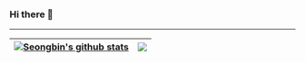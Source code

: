 ### Hi there 👋

---
| <a href="https://github.com/anuraghazra/github-readme-stats"><img align="center" src="https://github-readme-stats.vercel.app/api?username=young170&show_icons=true&include_all_commits=true&theme=material-palenight&hide_border=true" alt="Seongbin's github stats" /></a> | <a href="https://github.com/anuraghazra/github-readme-stats"><img align="center" src="https://github-readme-stats.vercel.app/api/top-langs/?username=young170&layout=compact&theme=material-palenight&hide_border=true" /></a> |
| ------------- | ------------- |

<!--
**young170/young170** is a ✨ _special_ ✨ repository because its `README.md` (this file) appears on your GitHub profile.

Here are some ideas to get you started:

- 🔭 I’m currently working on ...
- 🌱 I’m currently learning ...
- 👯 I’m looking to collaborate on ...
- 🤔 I’m looking for help with ...
- 💬 Ask me about ...
- 📫 How to reach me: ...
- 😄 Pronouns: ...
- ⚡ Fun fact: ...
-->
